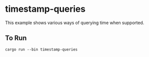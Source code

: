 # timestamp-queries

This example shows various ways of querying time when supported.

## To Run

```
cargo run --bin timestamp-queries
```
